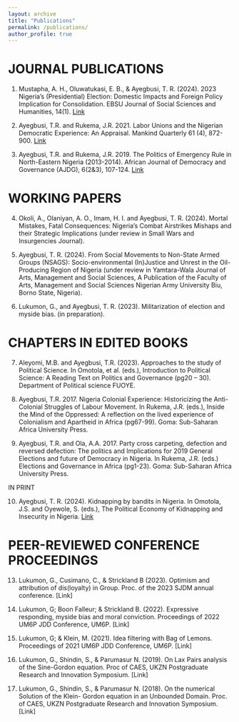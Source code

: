 ```yaml
---
layout: archive
title: "Publications"
permalink: /publications/
author_profile: true
---
```

JOURNAL PUBLICATIONS
======

1.  Mustapha, A. H., Oluwatukasi, E. B., & Ayegbusi, T. R. (2024). 2023 Nigeria’s (Presidential) Election: Domestic Impacts and Foreign Policy Implication for Consolidation. EBSU Journal of Social Sciences and Humanities, 14(1). [Link](https://www.ebsu-jssh.com/index.php/EBSUJSSH/article/view/140)

2. Ayegbusi, T.R. and Rukema, J.R. 2021. Labor Unions and the Nigerian Democratic Experience: An Appraisal. Mankind Quarterly 61 (4), 872-900. [Link](http://doi.org/10.46469/mq.2021.61.4.5)

3. Ayegbusi, T.R. and Rukema, J.R. 2019. The Politics of Emergency Rule in North-Eastern Nigeria (2013-2014). African Journal of Democracy and Governance (AJDG), 6(2&3), 107-124. [Link](https://hdl.handle.net/10520/EJC-1b5389174a)

WORKING PAPERS 
======

4. Okoli, A., Olaniyan, A. O., Imam, H. I. and Ayegbusi, T. R. (2024). Mortal Mistakes, Fatal Consequences: Nigeria’s Combat Airstrikes Mishaps and their Strategic Implications (under review in Small Wars and Insurgencies Journal).

5. Ayegbusi, T. R. (2024). From Social Movements to Non-State Armed Groups (NSAGS): Socio-environmental (In)Justice and Unrest in the Oil-Producing Region of Nigeria (under review in Yamtara-Wala Journal of Arts, Management and Social Sciences, A Publication of the Faculty of Arts, Management and Social Sciences Nigerian Army University Biu, Borno State, Nigeria).

6. Lukumon, G., and Ayegbusi, T. R. (2023). Militarization of election and myside bias. (in preparation).

CHAPTERS IN EDITED BOOKS
======

7. Aleyomi, M.B. and Ayegbusi, T.R. (2023). Approaches to the study of Political Science. In Omotola, et al. (eds.), Introduction to Political Science: A Reading Text on Politics and Governance (pg20 – 30). Department of Political science FUOYE.

8. Ayegbusi, T.R. 2017. Nigeria Colonial Experience: Historicizing the Anti-Colonial Struggles of Labour Movement. In Rukema, J.R. (eds.), Inside the Mind of the Oppressed: A reflection on the lived experience of Colonialism and Apartheid in Africa (pg67-99). Goma: Sub-Saharan Africa University Press.

9. Ayegbusi, T.R. and Ola, A.A. 2017. Party cross carpeting, defection and reversed defection: The politics and Implications for 2019 General Elections and future of Democracy in Nigeria. In Rukema, J.R. (eds.) Elections and Governance in Africa (pg1-23). Goma: Sub-Saharan Africa University Press.

IN PRINT

10. Ayegbusi, T. R. (2024). Kidnapping by bandits in Nigeria. In Omotola, J.S. and Oyewole, S. (eds.), The Political Economy of Kidnapping and Insecurity in Nigeria. [Link](https://link.springer.com/book/9783031471674)



PEER-REVIEWED CONFERENCE PROCEEDINGS 
======

13. Lukumon, G., Cusimano, C., & Strickland B (2023). Optimism and attribution of dis(loyalty) in Group. Proc. of the 2023 SJDM annual conference. [Link]

14. Lukumon, G; Boon Falleur; & Strickland B. (2022). Expressive responding, myside bias and moral conviction. Proceedings of 2022 UM6P JDD Conference, UM6P. [Link]

15. Lukumon, G; & Klein, M. (2021). Idea filtering with Bag of Lemons. Proceedings of 2021 UM6P JDD Conference, UM6P. [Link]

16.  Lukumon, G., Shindin, S., & Parumasur N. (2019). On Lax Pairs analysis of the Sine-Gordon
equation. Proc of CAES, UKZN Postgraduate Research and Innovation Symposium.  [Link]

17.    Lukumon, G., Shindin, S., & Parumasur N. (2018). On the numerical Solution of the Klein-
Gordon equation in an Unbounded Domain. Proc. of CAES, UKZN Postgraduate Research and Innovation Symposium. [Link]

<!--
{% if author.googlescholar %}
  You can also find my articles on <u><a href="{https://scholar.google.com/citations?user=qc6GkvgAAAAJ&hl=en}">my Google Scholar profile</a>.</u>
{% endif %}

{% include base_path %}

{% for post in site.publications reversed %}
  {% include archive-single.html %}
{% endfor %}
-->
